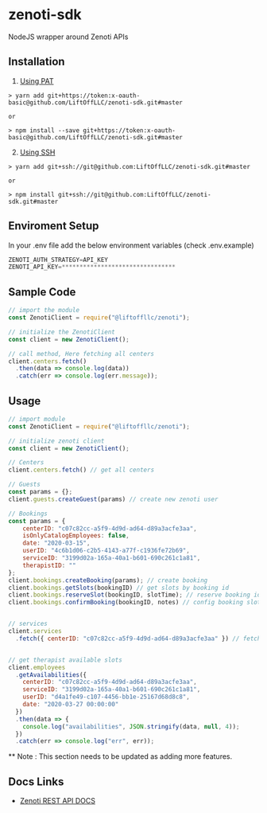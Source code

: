 # zenoti-sdk
NodeJS wrapper around Zenoti APIs

## Installation
1. [Using PAT](https://docs.github.com/en/github/authenticating-to-github/creating-a-personal-access-token)
```shell
> yarn add git+https://token:x-oauth-basic@github.com/LiftOffLLC/zenoti-sdk.git#master

or

> npm install --save git+https://token:x-oauth-basic@github.com/LiftOffLLC/zenoti-sdk.git#master
```

2. [Using SSH](https://docs.github.com/en/github/authenticating-to-github/adding-a-new-ssh-key-to-your-github-account)
```shell
> yarn add git+ssh://git@github.com:LiftOffLLC/zenoti-sdk.git#master

or

> npm install git+ssh://git@github.com:LiftOffLLC/zenoti-sdk.git#master
```

## Enviroment Setup
In your .env file add the below environment variables (check .env.example)
```javascript
ZENOTI_AUTH_STRATEGY=API_KEY
ZENOTI_API_KEY=********************************
```

## Sample Code
```javascript
// import the module
const ZenotiClient = require("@liftoffllc/zenoti");

// initialize the ZenotiClient
const client = new ZenotiClient();

// call method, Here fetching all centers
client.centers.fetch()
  .then(data => console.log(data))
  .catch(err => console.log(err.message));
```

## Usage
```javascript
// import module
const ZenotiClient = require("@liftoffllc/zenoti");

// initialize zenoti client
const client = new ZenotiClient();

// Centers
client.centers.fetch() // get all centers

// Guests
const params = {};
client.guests.createGuest(params) // create new zenoti user

// Bookings
const params = {
    centerID: "c07c82cc-a5f9-4d9d-ad64-d89a3acfe3aa",
    isOnlyCatalogEmployees: false,
    date: "2020-03-15",
    userID: "4c6b1d06-c2b5-4143-a77f-c1936fe72b69",
    serviceID: "3199d02a-165a-40a1-b601-690c261c1a81",
    therapistID: ""
};
client.bookings.createBooking(params); // create booking
client.bookings.getSlots(bookingID) // get slots by booking id
client.bookings.reserveSlot(bookingID, slotTime); // reserve booking id against slot time
client.bookings.confirmBooking(bookingID, notes) // config booking slot


// services
client.services
  .fetch({ centerID: "c07c82cc-a5f9-4d9d-ad64-d89a3acfe3aa" }) // fetch sevices by center or location id


// get therapist available slots
client.employees
  .getAvailabilities({
    centerID: "c07c82cc-a5f9-4d9d-ad64-d89a3acfe3aa",
    serviceID: "3199d02a-165a-40a1-b601-690c261c1a81",
    userID: "d4a1fe49-c107-4456-bb1e-25167d68d8c8",
    date: "2020-03-27 00:00:00"
  })
  .then(data => {
    console.log("availabilities", JSON.stringify(data, null, 4));
  })
  .catch(err => console.log("err", err));

```
** Note : This section needs to be updated as adding more features.

## Docs Links
- [Zenoti REST API DOCS](https://docs.zenoti.com/?version=latest "Zenoti REST API DOCS")